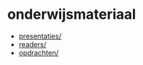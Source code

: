 # onderwijsmateriaal

* [presentaties/](../onderwijsmateriaal/presentaties/README.md)
* [readers/](../onderwijsmateriaal/readers/README.md)
* [opdrachten/](../onderwijsmateriaal/opdrachten/README.md)
